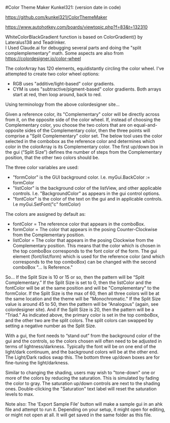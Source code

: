 #Color Theme Maker
Kunkel321: (version date in code)

https://github.com/kunkel321/ColorThemeMaker

https://www.autohotkey.com/boards/viewtopic.php?f=83&t=132310

WhiteColorBlackGradient function is based on ColorGradient() by Lateralus138 and Teadrinker.  
I Used Claude.ai for debugging several parts and doing the "split complemplementary" math. 
Some aspects are also from https://colordesigner.io/color-wheel

The colorArray has 120 elements, equidistantly circling the color wheel.  I've attempted to create two color wheel options:
* RGB uses "additive/light-based" color gradients.
* CYM is uses "subtractive/pigment-based" color gradients.
Both arrays start at red, then loop around, back to red.

Using terminology from the above colordesigner site...

Given a reference color, its "Complementary" color will be directly across from it, on the opposite side of the color wheel.  If, instead of choosing the Complementary color, you choose the two colors that are on equal-and-opposite sides of the Complementary color, then the three points will comprise a "Split Complementary" color set.  The below tool uses the color selected in the combobox as the reference color and determines which color in the colorArray is its Complementary color.  The first up/down box in the gui (“Split Size”) defines the number of steps from the Complementary position, that the other two colors should be.  

The three color variables are used:
* "formColor" is the GUI background color.  I.e. myGui.BackColor := formColor
* "listColor" is the background color of the listView, and other applicable controls.  I.e. "BackgroundColor" as appears in the gui control options. 
* "fontColor" is the color of the text on the gui and in applicable controls.  I.e myGui.SetFont("c" fontColor)

The colors are assigned by default as:  
* fontColor = The reference color that appears in the comboBox.
* formColor = The color that appears in the posing Counter-Clockwise from the Complementary position. 
* listColor = The color that appears in the posing Clockwise from the Complementary position. 
This means that the color which is chosen in the top comboBox corresponds to the font color of the form.  The gui element (font/list/form) which is used for the reference color (and which corresponds to the top comboBox) can be changed with the second comboBox "... Is Reference."   

So… If the Split Size is 10 or 15 or so, then the pattern will be “Split Complementary.”  If the Split Size is set to 0, then the listColor and the fontColor will be at the same position and will be "Complementary" to the formColor.   If the Split Size is the max of 60, then all three colors will be at the same location and the theme will be "Monochromatic."  If the Split Size value is around 45 to 50, then the pattern will be “Analogous” (again, see colordesigner site).  And if the Split Size is 20, then the pattern will be a “Triad.”   As indicated above, the primary color is set in the top comboBox, and the other two are the split colors.  The split colors can swapped by setting a negative number as the Split Size.

With a gui, the font needs to “stand out” from the background color of the gui and the controls, so the  colors chosen will often need to be adjusted in terms of lightness/darkness.  Typically the font will be on one end of the light/dark continuum, and the background colors will be at the other end.  The Light/Dark radios swap this.  The bottom three up/down boxes are for fine-tuning the light/darkness. 

Similar to changing the shading, users may wish to "tone-down" one or more of the colors by reducing the saturation.  This is simulated by fading the color to gray.  The saturation up/down controls are next to the shading ones. Double-clicking the "Saturation" text label will reset the saturation levels to max. 

Note also:  The 'Export Sample File' button will make a sample gui in an ahk file and attempt to run it.  Depending on your setup, it might open for editing, or might not open at all.  It will get saved in the same folder as this file. 
